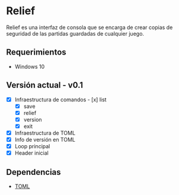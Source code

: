 # Relief

Relief es una interfaz de consola que se encarga de crear copias de seguridad de las partidas guardadas de cualquier juego.

## Requerimientos
  - Windows 10

## Versión actual - v0.1
  - [x]  Infraestructura de comandos
    - [x]  list
	  - [x]  save
	  - [x]  relief
	  - [x]  version
	  - [x]  exit
  - [x]  Infraestructura de TOML
  - [x]  Info de versión en TOML
  - [x]  Loop principal
  - [x]  Header inicial

## Dependencias
  - [TOML](https://pypi.org/project/toml/)
